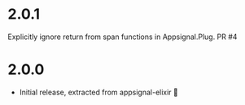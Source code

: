 # 2.0.1
Explicitly ignore return from span functions in Appsignal.Plug. PR #4

# 2.0.0
* Initial release, extracted from appsignal-elixir 🎉
